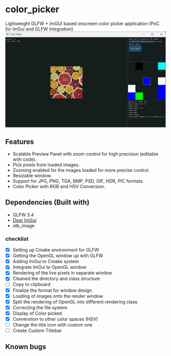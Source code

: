 # color_picker
Lightweight GLFW + ImGUI based onscreen color picker application (PoC for ImGui and GLFW integration)
<img src = "resoures/window_1.png" width="700">

## Features
- Scalable Preview Panel with zoom control for high precision (editable with code).
- Pick pixels from loaded images.
- Zooming enabled for the images loaded for more precise control.
- Resizable window.
- Support for JPG, PNG, TGA, BMP, PSD, GIF, HDR, PIC formats.
- Color Picker with RGB and HSV Conversion.

## Dependencies (Built with)  
-   GLFW 3.4
-   [Dear ImGui](https://github.com/ocornut/imgui)
-   stb_image

### checklist
- [X] Setting up Cmake environment for GLFW  
- [X] Getting the OpenGL window up with GLFW  
- [X] Adding ImGui to Cmake system  
- [X] Integrate ImGui to OpenGL window  
- [X] Rendering of the live pixels in separate window
- [X] Cleaned the directory and class structure
- [ ] Copy to clipboard
- [X] Finalize the format for window design
- [X] Loading of images onto the render window
- [X] Split the rendering of OpenGL into different rendering class
- [X] Correcting the file system
- [X] Display of Color picked
- [X] Converstion to other color spaces (HSV)
- [ ] Change the title icon with custom one
- [ ] Create Custom Titlebar

## Known bugs
